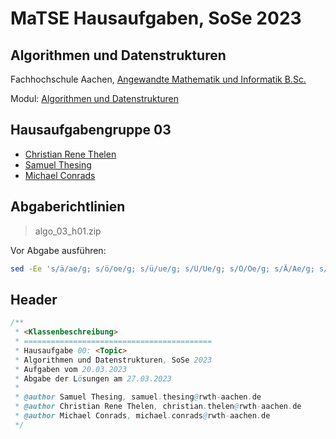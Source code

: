 # MaTSE Hausaufgaben, SoSe 2023
## Algorithmen und Datenstrukturen

Fachhochschule Aachen, [Angewandte Mathematik und Informatik B.Sc.](https://www.fh-aachen.de/studium/angewandte-mathematik-und-informatik-bsc)

Modul: [Algorithmen und Datenstrukturen](https://www.campus.fh-aachen.de/campus/all/module.asp?fmodulecode=92130)

## Hausaufgabengruppe 03
- [Christian Rene Thelen](mailto:christian.thelen@rwth-aachen.de)
- [Samuel Thesing](mailto:samuel.thesing@rwth-aachen.de)
- [Michael Conrads](mailto:)

## Abgaberichtlinien

> algo_03_h01.zip

Vor Abgabe ausführen:

```zsh
sed -Ee 's/ä/ae/g; s/ö/oe/g; s/ü/ue/g; s/Ü/Ue/g; s/Ö/Oe/g; s/Ä/Ae/g; s/ß/ss/g' -i *.java
```

## Header
```java
/**
 * <Klassenbeschreibung>
 * ==========================================
 * Hausaufgabe 00: <Topic>
 * Algorithmen und Datenstrukturen, SoSe 2023
 * Aufgaben vom 20.03.2023
 * Abgabe der Lösungen am 27.03.2023
 *
 * @author Samuel Thesing, samuel.thesing@rwth-aachen.de
 * @author Christian Rene Thelen, christian.thelen@rwth-aachen.de
 * @author Michael Conrads, michael.conrads@rwth-aachen.de
 */
```